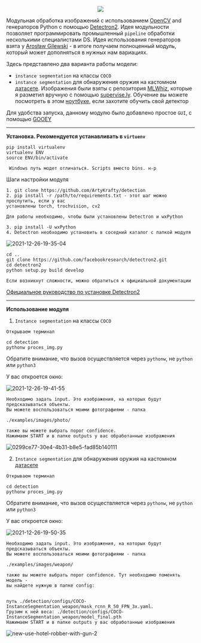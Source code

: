 <p align="center"><img src='https://i.ibb.co/rbJmBSV/Computer-Vision-Object-Detection-original.jpg'></p>


Модульная обработка изображений с использованием [OpenCV](https://opencv.org/) and генераторов Python с помощью [Detectron2](https://github.com/facebookresearch/detectron2). Идея модульности позволяет программировать промышленный `pipeline` обработки несколькими специалистами DS. Идея использования генераторов взята у [Arosław Gilewski](https://medium.com/deepvisionguru/modular-image-processing-pipeline-using-opencv-and-python-generators-9edca3ccb696) - в итоге получаем полноценный модуль, который может дополняться в нужных нам вариациях.


Здесь представлено два варианта работы модели:   

- `instance segmentation` на классы `COCO`
- `instance segmentation` для обнаружения оружия на кастомном [датасете](https://github.com/ArtyKrafty/detection/blob/main/configs/COCO-InstanceSegmentation_weapon/weapon_data.tar). Изображения были взяты с репозитория [MLWhiz](https://github.com/MLWhiz/object_detection), которые я разметил вручную с помощью [supervise.ly](https://supervise.ly/). Обучение вы можете посмотреть в этом [ноутбуке](https://nbviewer.org/github/ArtyKrafty/detection/blob/main/configs/COCO-InstanceSegmentation_weapon/weapon_detection_ipynb__.ipynb), если захотите обучить свой детектор


Для удобства запуска, данному модулю было добавлено простое `GUI`, с помощью [GOOEY](https://github.com/chriskiehl/Gooey)

---
**Установка. Рекомендуется устанавливать в `virtuenv`**

```
pip install virtualenv
virtualenv ENV
source ENV/bin/activate

 Windows путь модет отличаться. Scripts вместо bins. н-р

```
Шаги настройки модуля

```
1. git clone https://github.com/ArtyKrafty/detection
2. pip install -r /path/to/requirements.txt - этот шаг можно проспутить, если у вас 
установлены torch, trochvision, cv2

Для работы необходимо, чтобы были установлены Detectron и wxPython

3. pip install -U wxPython
4. Detectron необходимо установить в соседний каталог с папкой модуля

```

<img src="https://i.ibb.co/R25y4Lx/2021-12-26-19-35-04.png" alt="2021-12-26-19-35-04" border="0">

```
cd ..
git clone https://github.com/facebookresearch/detectron2.git
cd detectron2
python setup.py build develop

Если возникнут сложности, можно обратиться к официальной документации

```
[Официальное руководство по установке Detectron2](https://github.com/facebookresearch/detectron2/blob/3def12bdeaacd35c6f7b3b6c0097b7bc31f31ba4/INSTALL.md)


___

**Использование модуля**


1. `Instance segmentation` на классы `COCO`

```
Открываем терминал

cd detection
pythonw proces_img.py

```

Обратите внимание, что вызов осуществляется через `pythonw`, не `python` или `python3`

У вас откроется окно:

<img src="https://i.ibb.co/fxTtpK0/2021-12-26-19-41-55.png" alt="2021-12-26-19-41-55" border="0">

```
Необходимо задать input. Это изображения, на которых будут предсказываться объекты. 
Вы можете воспользоваться моими фотографиями - папка

./examples/images/photo/

также вы можете выбрать порог confidence. 
Нажимаем START и в папке outputs у вас обработанные изображения

```
<img src="https://i.ibb.co/pz0Twxx/0299ce77-30e4-4b31-b8e5-fad85b140111.jpg" alt="0299ce77-30e4-4b31-b8e5-fad85b140111" border="0">


2. `Instance segmentation` для обнаружения оружия на кастомном [датасете](https://github.com/ArtyKrafty/detection/blob/main/configs/COCO-InstanceSegmentation_weapon/weapon_data.tar)

```
Открываем терминал

cd detection
pythonw proces_img.py

```

Обратите внимание, что вызов осуществляется через `pythonw`, не `python` или `python3`

У вас откроется окно:

<img src="https://i.ibb.co/k9JXL3T/2021-12-26-19-50-35.png" alt="2021-12-26-19-50-35" border="0">

```
Необходимо задать input. Это изображения, на которых будут предсказываться объекты. 
Вы можете воспользоваться моими фотографиями - папка

./examples/images/weapon/

также вы можете выбрать порог confidence. Тут необходимо поменять модель - 
вы найдете нужную в папке config:   


путь ./detection/configs/COCO-InstanceSegmentation_weapon/mask_rcnn_R_50_FPN_3x.yaml. 
Грузим к ней веса: ./detection/configs/COCO-InstanceSegmentation_weapon/model_final.pth
Нажимаем START и в папке outputs у вас обработанные изображения
```
<img src="https://i.ibb.co/8M9Bt3T/new-use-hotel-robber-with-gun-2.jpg" alt="new-use-hotel-robber-with-gun-2" border="0">




